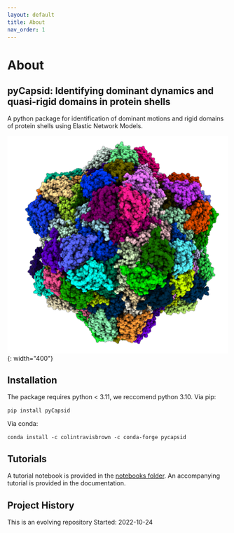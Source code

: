 ```yaml
---
layout: default
title: About
nav_order: 1
---
```


# About


## pyCapsid: Identifying dominant dynamics and quasi-rigid domains in protein shells

A python package for identification of dominant motions and rigid domains of protein shells using Elastic Network Models.

![myimg](7s21_120_nocage.png){: width="400"}


## Installation
The package requires python < 3.11, we reccomend python 3.10.
Via pip:
~~~~
pip install pyCapsid
~~~~

Via conda: 
~~~~
conda install -c colintravisbrown -c conda-forge pycapsid
~~~~

## Tutorials
A tutorial notebook is provided in the [notebooks folder](https://github.com/luquelab/pyCapsid/tree/main/notebooks).
An accompanying tutorial is provided in the documentation.

## Project History
This is an evolving repository
Started: 2022-10-24
